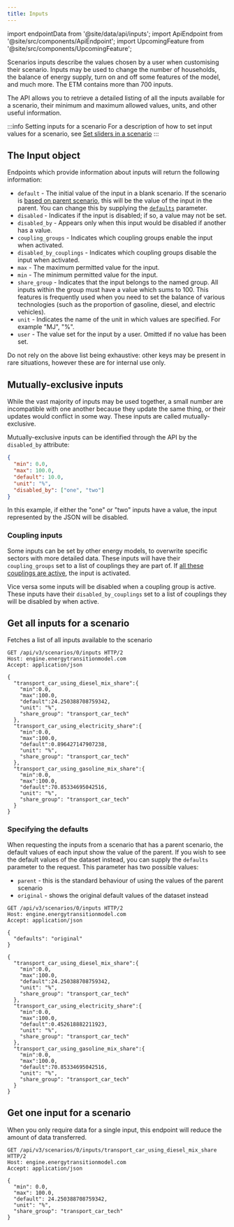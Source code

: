 ```yaml
---
title: Inputs
---
```


import endpointData from '@site/data/api/inputs';
import ApiEndpoint from '@site/src/components/ApiEndpoint';
import UpcomingFeature from '@site/src/components/UpcomingFeature';

Scenarios inputs describe the values chosen by a user when customising their scenario. Inputs may be used to change the number of households, the balance of energy supply, turn on and off some features of the model, and much more. The ETM contains more than 700 inputs.

The API allows you to retrieve a detailed listing of all the inputs available for a scenario, their minimum and maximum allowed values, units, and other useful information.

:::info Setting inputs for a scenario
For a description of how to set input values for a scenario, see [Set sliders in a scenario](/api/scenarios#set-sliders-in-a-scenario)
:::

## The Input object

Endpoints which provide information about inputs will return the following information:

* `default` - The initial value of the input in a blank scenario. If the scenario is [based on parent scenario](https://docs.energytransitionmodel.com/api/scenarios#create-a-scenario-based-on-another-scenario), this will be the value of the input in the parent. You can change this by supplying the [`defaults`](#specifying-the-defaults) parameter.
* `disabled` - Indicates if the input is disabled; if so, a value may not be set.
* `disabled_by` - Appears only when this input would be disabled if another has a value.
* `coupling_groups` - Indicates which coupling groups enable the input when activated.
* `disabled_by_couplings` - Indicates which coupling groups disable the input when activated.
* `max` - The maximum permitted value for the input.
* `min` - The minimum permitted value for the input.
* `share_group` - Indicates that the input belongs to the named group. All inputs within the group must have a value which sums to 100. This features is frequently used when you need to set the balance of various technologies (such as the proportion of gasoline, diesel, and electric vehicles).
* `unit` - Indicates the name of the unit in which values are specified. For example "MJ", "%".
* `user` - The value set for the input by a user. Omitted if no value has been set.

Do not rely on the above list being exhaustive: other keys may be present in rare situations, however these are for internal use only.

## Mutually-exclusive inputs

While the vast majority of inputs may be used together, a small number are incompatible with one another because they update the same thing, or their updates would conflict in some way. These inputs are called mutually-exclusive.

Mutually-exclusive inputs can be identified through the API by the `disabled_by` attribute:

```json
{
  "min": 0.0,
  "max": 100.0,
  "default": 10.0,
  "unit": "%",
  "disabled_by": ["one", "two"]
}
```

In this example, if either the "one" or "two" inputs have a value, the input represented by the JSON will be disabled.

### Coupling inputs

<UpcomingFeature release="2024.09" />

Some inputs can be set by other energy models, to overwrite specific sectors with more
detailed data. These inputs will have their `coupling_groups` set to a list of couplings
they are part of. If [all these couplings are active](/api/scenarios#scenario-couplings),
the input is activated.

Vice versa some inputs will be disabled when a coupling group is active. These inputs have their
`disabled_by_couplings` set to a list of couplings they will be disabled by when active.

## Get all inputs for a scenario

Fetches a list of all inputs available to the scenario

<ApiEndpoint data={endpointData.index} />

```http title="Example request"
GET /api/v3/scenarios/0/inputs HTTP/2
Host: engine.energytransitionmodel.com
Accept: application/json
```

```http title="Example response"
{
  "transport_car_using_diesel_mix_share":{
    "min":0.0,
    "max":100.0,
    "default":24.250388708759342,
    "unit": "%",
    "share_group": "transport_car_tech"
  },
  "transport_car_using_electricity_share":{
    "min":0.0,
    "max":100.0,
    "default":0.896427147907238,
    "unit": "%",
    "share_group": "transport_car_tech"
  },
  "transport_car_using_gasoline_mix_share":{
    "min":0.0,
    "max":100.0,
    "default":70.85334695042516,
    "unit": "%",
    "share_group": "transport_car_tech"
  }
}
```

### Specifying the defaults

When requesting the inputs from a scenario that has a parent scenario, the default values of each input show the value of the parent. If you wish to see the default values of the dataset instead, you can supply the `defaults` parameter to the request. This parameter has two possible values:

* `parent` - this is the standard behaviour of using the values of the parent scenario
* `original` - shows the original default values of the dataset instead

<ApiEndpoint data={endpointData.index} />

```http title="Example request"
GET /api/v3/scenarios/0/inputs HTTP/2
Host: engine.energytransitionmodel.com
Accept: application/json

{
  "defaults": "original"
}
```

```http title="Example response"
{
  "transport_car_using_diesel_mix_share":{
    "min":0.0,
    "max":100.0,
    "default":24.250388708759342,
    "unit": "%",
    "share_group": "transport_car_tech"
  },
  "transport_car_using_electricity_share":{
    "min":0.0,
    "max":100.0,
    "default":0.452618882211923,
    "unit": "%",
    "share_group": "transport_car_tech"
  },
  "transport_car_using_gasoline_mix_share":{
    "min":0.0,
    "max":100.0,
    "default":70.85334695042516,
    "unit": "%",
    "share_group": "transport_car_tech"
  }
}
```

## Get one input for a scenario

When you only require data for a single input, this endpoint will reduce the amount of data transferred.

<ApiEndpoint data={endpointData.show} />

```http title="Example request"
GET /api/v3/scenarios/0/inputs/transport_car_using_diesel_mix_share HTTP/2
Host: engine.energytransitionmodel.com
Accept: application/json
```

```http title="Example response"
{
  "min": 0.0,
  "max": 100.0,
  "default": 24.250388708759342,
  "unit": "%",
  "share_group": "transport_car_tech"
}
```
